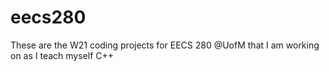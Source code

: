 # eecs280


These are the W21 coding projects for EECS 280 @UofM that I am working on as I teach myself C++
